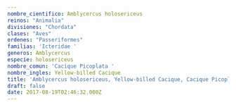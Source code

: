 ```yaml
---
nombre_cientifico: Amblycercus holosericeus
reinos: "Animalia"
divisiones: "Chordata"
clases: "Aves"
ordenes: "Passeriformes"
familias: 'Icteridae '
generos: Amblycercus
especie: holosericeus
nombre_comun: 'Cacique Picoplata '
nombre_ingles: Yellow-billed Cacique
title: 'Amblycercus holosericeus, Yellow-billed Cacique, Cacique Picoplata '
draft: false
date: 2017-08-19T02:46:32.000Z
---
```


